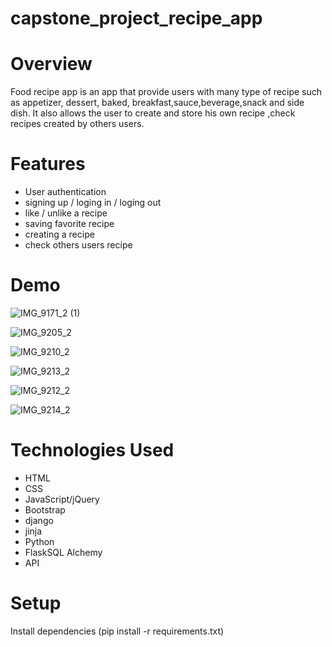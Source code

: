 # capstone_project_recipe_app
# Overview
Food recipe app is an app that provide users with many type of recipe such as appetizer, dessert, baked, breakfast,sauce,beverage,snack and side dish. It also allows the user to create and store his own recipe ,check recipes created by others users.   

# Features
- User authentication
- signing up / loging in / loging out 
- like / unlike a recipe
- saving favorite recipe
- creating a recipe
- check others users recipe

  
# Demo

![IMG_9171_2 (1)](https://github.com/Jojodechris/capstone_project_recipe_app/assets/123711200/a149dead-b478-4c16-9364-8216270690f6)

![IMG_9205_2](https://github.com/Jojodechris/capstone_project_recipe_app/assets/123711200/9eca18cd-07be-47f6-9160-0c6d32e88dd3)

![IMG_9210_2](https://github.com/Jojodechris/capstone_project_recipe_app/assets/123711200/a293ca64-6ce6-4d13-a151-5630a32c2a32)

![IMG_9213_2](https://github.com/Jojodechris/capstone_project_recipe_app/assets/123711200/ca9653a1-4a5a-45f1-8e6d-4cf28e7fe65d)


![IMG_9212_2](https://github.com/Jojodechris/capstone_project_recipe_app/assets/123711200/a3473dab-da71-4886-a6ca-0b115c261f9a)

![IMG_9214_2](https://github.com/Jojodechris/capstone_project_recipe_app/assets/123711200/e789a5f7-dca7-45d3-a70d-2da7b836179e)




# Technologies Used

- HTML
- CSS
- JavaScript/jQuery
- Bootstrap
- django
- jinja
- Python
-  FlaskSQL Alchemy
- API

# Setup
Install dependencies (pip install -r requirements.txt)
